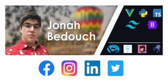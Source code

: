 [![Header](https://raw.githubusercontent.com/jonahbedouch/jonahbedouch/main/images/github%20banner.png "Header")](https://bedouch.net)

<p align="center">
    <a href="https://facebook.com/Jonahahahahah"><img src="https://raw.githubusercontent.com/jonahbedouch/jonahbedouch/main/images/facebook.png" alt="Facebook"></img></a>&nbsp;&nbsp;&nbsp;&nbsp;&nbsp;
    <a href="https://instagram.com/Jonahahahahah"><img src="https://raw.githubusercontent.com/jonahbedouch/jonahbedouch/main/images/instagram.png" alt="Instagram"></img></a>&nbsp;&nbsp;&nbsp;&nbsp;&nbsp;
    <a href="https://www.linkedin.com/in/jonahbedouch"><img src="https://raw.githubusercontent.com/jonahbedouch/jonahbedouch/main/images/linkedin.png" alt="LinkedIn"></img></a>&nbsp;&nbsp;&nbsp;&nbsp;&nbsp;
    <a href="https://twitter.com/Jonahahahahah"><img src="https://raw.githubusercontent.com/jonahbedouch/jonahbedouch/main/images/twitter.png" alt="Twitter"></img></a>&nbsp;&nbsp;&nbsp;&nbsp;&nbsp;
</p>